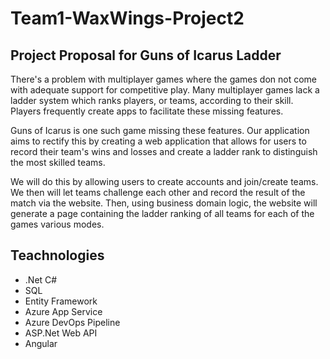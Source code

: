 # Team1-WaxWings-Project2
## Project Proposal for Guns of Icarus Ladder

There's a problem with multiplayer games where the games don not come with adequate support for competitive play.
Many multiplayer games lack a ladder system which ranks players, or teams, according to their skill. Players frequently create apps to facilitate these missing features.

Guns of Icarus is one such game missing these features. Our application aims to rectify this by creating a web application that allows for users to record their team's wins and losses and create a ladder rank to distinguish the most skilled teams.

We will do this by allowing users to create accounts and join/create teams.  We then will let teams challenge each other and 
record the result of the match via the website.  Then, using business domain logic, the website will generate a page containing 
the ladder ranking of all teams for each of the games various modes.

## Teachnologies
* .Net C#
* SQL
* Entity Framework
* Azure App Service
* Azure DevOps Pipeline
* ASP.Net Web API
* Angular
